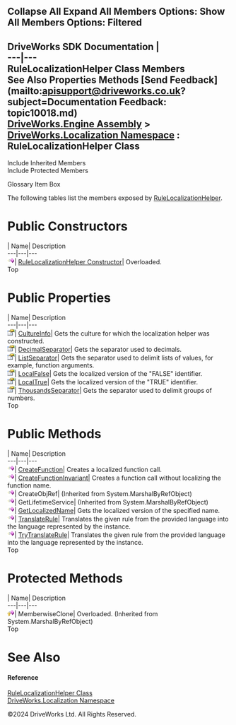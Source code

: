        

 Collapse All Expand All  Members Options: Show All  Members Options: Filtered   
---  
DriveWorks SDK Documentation  |   
---|---  
RuleLocalizationHelper Class Members   
See Also Properties Methods [Send Feedback](mailto:apisupport@driveworks.co.uk?subject=Documentation Feedback: topic10018.md)  
[DriveWorks.Engine Assembly](topic2156.md) > [DriveWorks.Localization Namespace](topic10015.md) : RuleLocalizationHelper Class  
---  
  
Include Inherited Members    
Include Protected Members  


Glossary Item Box

The following tables list the members exposed by [RuleLocalizationHelper](topic10018.md).

# Public Constructors

| Name| Description  
---|---|---  
![Public Constructor](dotnetimages/publicConstructor.gif)| [RuleLocalizationHelper Constructor](topic10024.md)| Overloaded.   
Top

# Public Properties

| Name| Description  
---|---|---  
![Public Property](dotnetimages/publicProperty.gif)| [CultureInfo](topic10032.md)| Gets the culture for which the localization helper was constructed.   
![Public Property](dotnetimages/publicProperty.gif)| [DecimalSeparator](topic10033.md)| Gets the separator used to decimals.   
![Public Property](dotnetimages/publicProperty.gif)| [ListSeparator](topic10034.md)| Gets the separator used to delimit lists of values, for example, function arguments.   
![Public Property](dotnetimages/publicProperty.gif)| [LocalFalse](topic10035.md)| Gets the localized version of the "FALSE" identifier.   
![Public Property](dotnetimages/publicProperty.gif)| [LocalTrue](topic10036.md)| Gets the localized version of the "TRUE" identifier.   
![Public Property](dotnetimages/publicProperty.gif)| [ThousandsSeparator](topic10037.md)| Gets the separator used to delimit groups of numbers.   
Top

# Public Methods

| Name| Description  
---|---|---  
![Public Method](dotnetimages/publicMethod.gif)| [CreateFunction](topic10027.md)| Creates a localized function call.   
![Public Method](dotnetimages/publicMethod.gif)| [CreateFunctionInvariant](topic10028.md)| Creates a function call without localizing the function name.   
![Public Method](dotnetimages/publicMethod.gif)| CreateObjRef|  (Inherited from System.MarshalByRefObject)  
![Public Method](dotnetimages/publicMethod.gif)| GetLifetimeService|  (Inherited from System.MarshalByRefObject)  
![Public Method](dotnetimages/publicMethod.gif)| [GetLocalizedName](topic10029.md)| Gets the localized version of the specified name.   
![Public Method](dotnetimages/publicMethod.gif)| [TranslateRule](topic10030.md)| Translates the given rule from the provided language into the language represented by the instance.   
![Public Method](dotnetimages/publicMethod.gif)| [TryTranslateRule](topic10031.md)| Translates the given rule from the provided language into the language represented by the instance.   
Top

# Protected Methods

| Name| Description  
---|---|---  
![Protected Method](dotnetimages/protectedMethod.gif)| MemberwiseClone| Overloaded. (Inherited from System.MarshalByRefObject)  
Top

# See Also

#### Reference

[RuleLocalizationHelper Class](topic10018.md)   
[DriveWorks.Localization Namespace](topic10015.md)

©2024 DriveWorks Ltd. All Rights Reserved.
